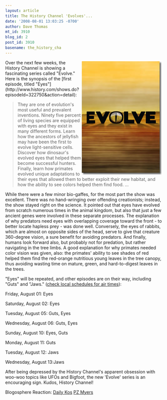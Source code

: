 ```yaml
---
layout: article
title: The History Channel 'Evolves'...
date: '2008-08-01 13:03:25 -0700'
author: Dave Thomas
mt_id: 3910
blog_id: 2
post_id: 3910
basename: the_history_cha
---
```

<img src="/uploads/2008/histchan.png" alt="" width="262" height="368" style="float:right;" />
Over the next few weeks, the History Channel is showing a fascinating series called "Evolve." Here is the synopsis of the [first episode, titled "Eyes"](http://www.history.com/shows.do?episodeId=322750&amp;action=detail): 


> They are one of evolution's most useful and prevalent inventions. Ninety five percent of living species are equipped with eyes and they exist in many different forms. Learn how the ancestors of jellyfish may have been the first to evolve light-sensitive cells. Discover how dinosaur's evolved eyes that helped them become successful hunters. Finally, learn how primates evolved unique adaptations to their eyes that allowed them to better exploit their new habitat, and how the ability to see colors helped them find food. ...

While there were a few minor bio-gaffes, for the most part the show was excellent. There was no hand-wringing over offending creationists; instead, the show stayed right on the science. It pointed out that eyes have evolved from scratch numerous times in the animal kingdom, but also that just a few ancient genes were involved in these separate processes. The explanation of why predators need eyes with overlapping coverage toward the front - to better locate hapless prey - was done well. Conversely, the eyes of rabbits, which are almost on opposite sides of the head, serve to give that creature 360-degree vision, a sure benefit for avoiding predators. And finally, humans look forward also, but probably not for predation, but rather navigating in the tree limbs. A good explanation for why primates needed color vision was given, also: the primates' ability to see shades of red helped them find the red-orange nutritious young leaves in the tree canopy, thus avoiding wasting time on mature, green, and hard-to-digest leaves in the trees.

"Eyes" will be repeated, and other episodes are on their way, including "Guts" and "Jaws." ([check local schedules for air times](http://www.history.com/search.do?action=scheduleSearch&amp;searchText=Evolve)):

Friday, August 01: Eyes

Saturday, August 02: Eyes

Tuesday, August 05: Guts, Eyes

Wednesday, August 06: Guts, Eyes

Sunday, August 10: Eyes, Guts

Monday, August 11: Guts

Tuesday, August 12: Jaws

Wednesday, August 13:Jaws

After being depressed by the History Channel's apparent obsession with woo-woo topics like UFOs and Bigfoot, the new 'Evolve' series is an encouraging sign. Kudos, History Channel!

Blogosphere Reaction: [Daily Kos](http://www.dailykos.com/story/2008/7/30/104921/957/37/559315)
[PZ Myers](http://scienceblogs.com/pharyngula/2008/07/evolve_eyes.php)
